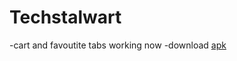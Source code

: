 ﻿# Techstalwart
-cart and favoutite tabs working now
-download [apk ](https://github.com/aashuprasad/Techstalwart/blob/30ca56f911228aed2910804073c9c538c8d91575/Task.apk)
